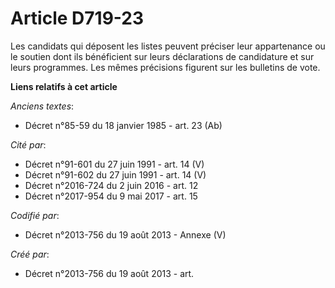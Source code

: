 # Article D719-23

Les candidats qui déposent les listes peuvent préciser leur appartenance ou le soutien dont ils bénéficient sur leurs
déclarations de candidature et sur leurs programmes. Les mêmes précisions figurent sur les bulletins de vote.

**Liens relatifs à cet article**

_Anciens textes_:

  - Décret n°85-59 du 18 janvier 1985 - art. 23 (Ab)

_Cité par_:

  - Décret n°91-601 du 27 juin 1991 - art. 14 (V)
  - Décret n°91-602 du 27 juin 1991 - art. 14 (V)
  - Décret n°2016-724 du 2 juin 2016 - art. 12
  - Décret n°2017-954 du 9 mai 2017 - art. 15

_Codifié par_:

  - Décret n°2013-756 du 19 août 2013 -  Annexe (V)

_Créé par_:

  - Décret n°2013-756 du 19 août 2013 - art.
